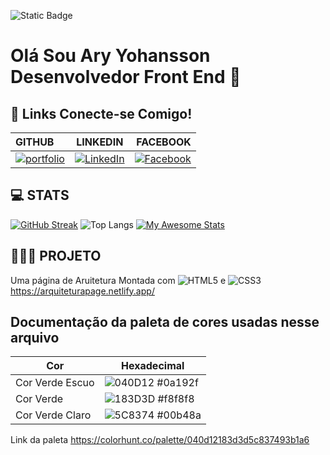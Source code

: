 ![Static Badge](https://img.shields.io/badge/AryYohansson-%23183D3D?style=plastic&logo=%3Csvg%20role%3D%22img%22%20viewBox%3D%220%200%2024%2024%22%20xmlns%3D%22http%3A%2F%2Fwww.w3.org%2F2000%2Fsvg%22%3E%3Ctitle%3EAcademia%3C%2Ftitle%3E%3Cpath%20d%3D%22M22.033%2021.18L13.77.459H7.869l1.049%202.623L1.836%2021.18C1.574%2022.098.787%2022.23%200%2022.361v1.18h6.82v-1.18C4.984%2022.23%203.934%2021.967%204.721%2020c.131-.131.656-1.574%201.311-3.41h8.393l1.18%203.016c.131.525.262.918.262%201.311%200%201.049-.918%201.443-2.623%201.443v1.18H24v-1.18c-.918-.13-1.705-.393-1.967-1.18zM6.82%2014.361a363.303%20363.303%200%200%200%203.279-8.525l3.41%208.525H6.82z%22%2F%3E%3C%2Fsvg%3E&logoColor=%23183D3D&label=%23Front%20End%20Dev&color=%235C8374)

# Olá Sou Ary Yohansson Desenvolvedor Front End 👋
## 🔗 Links Conecte-se Comigo!
|  GITHUB | LINKEDIN | FACEBOOK |
|:-------- |:------:  | ---------:|
|[![portfolio](https://img.shields.io/badge/my_portfolio-000?style=for-the-badge&logo=ko-fi&logoColor=white)](https://katherineoelsner.com/)       |  [![LinkedIn](https://img.shields.io/badge/LinkedIn-000?style=for-the-badge&logo=linkedin&logoColor=0E76A8)](https://www.linkedin.com/in/SEUUSERNAME/)  | [![Facebook](https://img.shields.io/badge/Facebook-000?style=for-the-badge&logo=facebook)](https://www.facebook.com/SEUUSERNAME/)   |
## 💻 STATS

[![GitHub Streak](https://streak-stats.demolab.com?user=AryCesar&theme=gruvbox-light&border_radius=50&locale=pt_BR&date_format=j%20M%5B%20Y%5D&mode=weekly&card_width=700&dates=5C8374&background=20%2C040D12%2C183D3D&fire=576862&currStreakNum=040D12&sideNums=576862&sideLabels=576862&ring=93B1A6&currStreakLabel=576862&hide_longest_streak=false)](https://git.io/streak-stats)
![Top Langs](https://github-readme-stats-git-masterrstaa-rickstaa.vercel.app/api/top-langs/?username=AryCesar&bg_color=183D3D&border_color=040D12&title_color=5C8374&text_color=5C8374)
[![My Awesome Stats](https://awesome-github-stats.azurewebsites.net/user-stats/AryCesar?cardType=level&theme=vue-dark&preferLogin=true&Background=183D3D&Text=5C8374&Title=5C8374&Border=040D12&Ring=040D12)](https://git.io/awesome-stats-card)

## 👨🏽‍💻 PROJETO
Uma página de Aruitetura Montada com ![HTML5](https://img.shields.io/badge/html5-%23E34F26.svg?style=for-the-badge&logo=html5&logoColor=white) e 	![CSS3](https://img.shields.io/badge/css3-%231572B6.svg?style=for-the-badge&logo=css3&logoColor=white)
https://arquiteturapage.netlify.app/

## Documentação da paleta de cores usadas nesse arquivo

| Cor               | Hexadecimal                                                |
| ----------------- | ---------------------------------------------------------------- |
| Cor Verde Escuo      | ![040D12](https://via.placeholder.com/10/040D12?text=+) #0a192f |
| Cor Verde       | ![183D3D](https://via.placeholder.com/10/183D3D?text=+) #f8f8f8 |
| Cor Verde Claro       | ![5C8374](https://via.placeholder.com/10/5C8374?text=+) #00b48a |
Link da paleta https://colorhunt.co/palette/040d12183d3d5c837493b1a6

